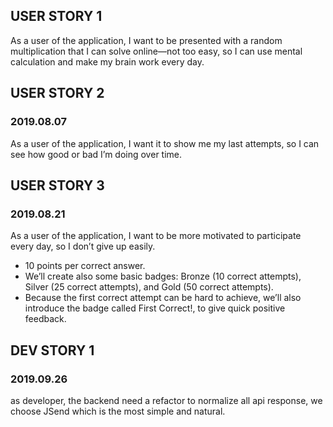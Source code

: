 ## USER STORY 1 
As a user of the application, I want to be presented with a random
multiplication that I can solve online—not too easy, so I can use mental
calculation and make my brain work every day.

## USER STORY 2
### 2019.08.07
As a user of the application, I want it to show me my last attempts, so I can
see how good or bad I’m doing over time.

## USER STORY 3
### 2019.08.21
As a user of the application, I want to be more motivated to participate every
day, so I don’t give up easily.

- 10 points per correct answer.
- We’ll create also some basic badges: Bronze (10 correct attempts), Silver (25 correct attempts), and Gold (50 correct attempts).
- Because the first correct attempt can be hard to
achieve, we’ll also introduce the badge called First Correct!, to give quick
positive feedback.

## DEV STORY 1
### 2019.09.26 
as developer, the backend need a refactor to normalize all api response, we choose JSend which is the most simple and natural.